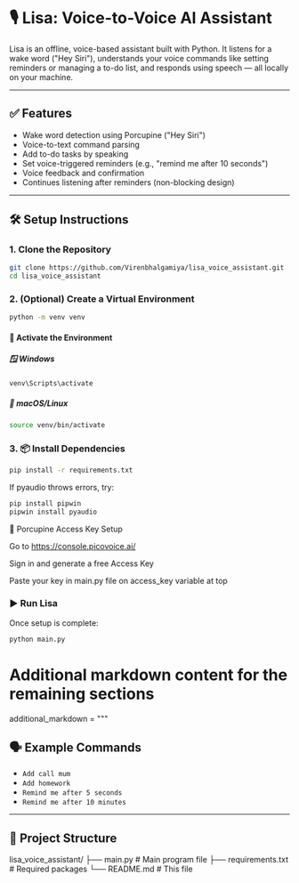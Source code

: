 # 🎙️ Lisa: Voice-to-Voice AI Assistant

Lisa is an offline, voice-based assistant built with Python. It listens for a wake word ("Hey Siri"), understands your voice commands like setting reminders or managing a to-do list, and responds using speech — all locally on your machine.

---

## ✅ Features

- Wake word detection using Porcupine ("Hey Siri")
- Voice-to-text command parsing
- Add to-do tasks by speaking
- Set voice-triggered reminders (e.g., "remind me after 10 seconds")
- Voice feedback and confirmation
- Continues listening after reminders (non-blocking design)

---

## 🛠️ Setup Instructions

### 1. Clone the Repository

```bash
git clone https://github.com/Virenbhalgamiya/lisa_voice_assistant.git
cd lisa_voice_assistant
```
### 2. (Optional) Create a Virtual Environment
```bash
python -m venv venv
```
#### 🔄 Activate the Environment

##### 🪟 Windows

```bash
venv\Scripts\activate
```
##### 🐧 macOS/Linux
```bash
source venv/bin/activate
```
### 3. 📦 Install Dependencies

```bash
pip install -r requirements.txt
```
If pyaudio throws errors, try:
```bash
pip install pipwin
pipwin install pyaudio
```
🔑 Porcupine Access Key Setup

Go to https://console.picovoice.ai/

Sign in and generate a free Access Key

Paste your key in main.py file on access_key variable at top

### ▶️ Run Lisa
Once setup is complete:
```bash
python main.py
```
# Additional markdown content for the remaining sections
additional_markdown = """
## 🗣️ Example Commands

- `Add call mum`
- `Add homework`
- `Remind me after 5 seconds`
- `Remind me after 10 minutes`

---

## 📁 Project Structure

lisa_voice_assistant/
├── main.py # Main program file
├── requirements.txt # Required packages
└── README.md # This file
